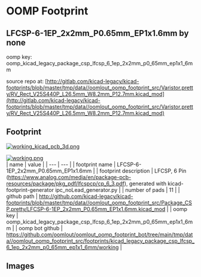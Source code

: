 # OOMP Footprint  
## LFCSP-6-1EP_2x2mm_P0.65mm_EP1x1.6mm  by none  
  
oomp key: oomp_kicad_legacy_package_csp_lfcsp_6_1ep_2x2mm_p0_65mm_ep1x1_6mm  
  
source repo at: [http://gitlab.com/kicad-legacy/kicad-footprints/blob/master/tmp/data//oomlout_oomp_footprint_src/Varistor.pretty/RV_Rect_V25S440P_L26.5mm_W8.2mm_P12.7mm.kicad_mod](http://gitlab.com/kicad-legacy/kicad-footprints/blob/master/tmp/data//oomlout_oomp_footprint_src/Varistor.pretty/RV_Rect_V25S440P_L26.5mm_W8.2mm_P12.7mm.kicad_mod)  
## Footprint  
  
[![working_kicad_pcb_3d.png](working_kicad_pcb_3d_600.png)](working_kicad_pcb_3d.png)  
  
[![working.png](working_600.png)](working.png)  
| name | value | 
| --- | --- | 
| footprint name | LFCSP-6-1EP_2x2mm_P0.65mm_EP1x1.6mm | 
| footprint description | LFCSP, 6 Pin (https://www.analog.com/media/en/package-pcb-resources/package/pkg_pdf/lfcspcp/cp_6_3.pdf), generated with kicad-footprint-generator ipc_noLead_generator.py | 
| number of pads | 11 | 
| github path | http://github.com/kicad-legacy/kicad-footprints/blob/master/tmp/data//oomlout_oomp_footprint_src/Package_CSP.pretty/LFCSP-6-1EP_2x2mm_P0.65mm_EP1x1.6mm.kicad_mod | 
| oomp key | oomp_kicad_legacy_package_csp_lfcsp_6_1ep_2x2mm_p0_65mm_ep1x1_6mm | 
| oomp bot github | https://github.com/oomlout/oomlout_oomp_footprint_bot/tree/main/tmp/data//oomlout_oomp_footprint_src/footprints/kicad_legacy_package_csp_lfcsp_6_1ep_2x2mm_p0_65mm_ep1x1_6mm/working | 
## Images  
